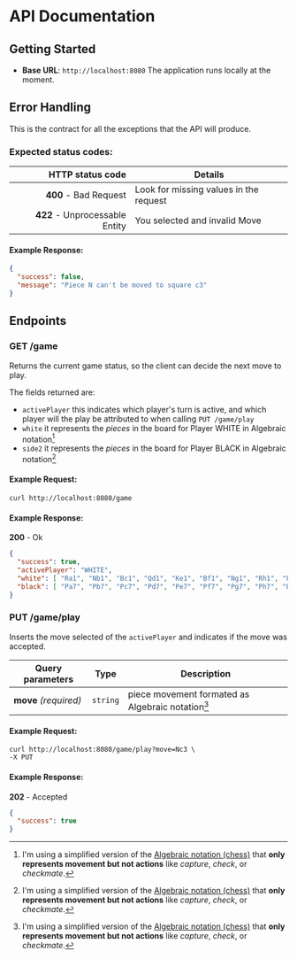# API Documentation

## Getting Started
- **Base URL**: `http://localhost:8080` The application runs locally at the moment.

## Error Handling
This is the contract for all the exceptions that the API will produce.
### Expected status codes:

|                HTTP status code | Details                                |
| ------------------------------: | -------------------------------------- |
|           **400** - Bad Request | Look for missing values in the request |
|  **422** - Unprocessable Entity | You selected and invalid Move          |

#### Example Response:
```json
{
  "success": false,
  "message": "Piece N can't be moved to square c3"
}
```

## Endpoints

### GET /game
Returns the current game status, so the client can decide the next move to play.

The fields returned are:
- `activePlayer` this indicates which player's turn is active, and which player will the play be attributed to when calling `PUT /game/play`
- `white` it represents the _pieces_ in the board for Player WHITE in Algebraic notation[^1]
- `side2` it represents the _pieces_ in the board for Player BLACK in Algebraic notation[^1]

#### Example Request:
```shell
curl http://localhost:8080/game
```

#### Example Response:
**200** - Ok
```json
{
  "success": true,
  "activePlayer": "WHITE",
  "white": [ "Ra1", "Nb1", "Bc1", "Qd1", "Ke1", "Bf1", "Ng1", "Rh1", "Pa2", "Pb2", "Pc2", "Pd2", "Pf2", "Pg2", "Ph2", "Pe2"],
  "black": [ "Pa7", "Pb7", "Pc7", "Pd7", "Pe7", "Pf7", "Pg7", "Ph7", "Ra8", "Nb8", "Bc8", "Qd8", "Ke8", "Bf8", "Ng8", "Rh8"]
}
```

### PUT /game/play
Inserts the move selected of the `activePlayer` and indicates if the move was accepted.

| Query parameters       | Type     | Description                                               |
| ---------------------- |----------|-----------------------------------------------------------|
| **move** _(required)_  | `string` | piece movement formated as Algebraic notation[^1] |

#### Example Request:
```shell
curl http://localhost:8080/game/play?move=Nc3 \
-X PUT
```

#### Example Response:
**202** - Accepted
```json
{
  "success": true
}
```

[^1]: I'm using a simplified version of the [Algebraic notation (chess)](https://en.wikipedia.org/wiki/Algebraic_notation_(chess)) that **only represents movement but not actions** like _capture_, _check_, or _checkmate_.